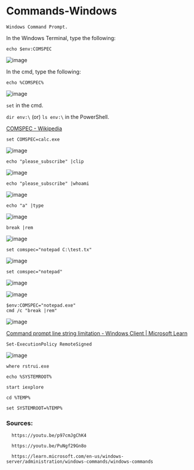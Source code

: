 # Commands-Windows
```Windows Command Prompt.```

In the Windows Terminal, type the following:

```echo $env:COMSPEC```

![image](https://user-images.githubusercontent.com/58542375/210079826-1370e3e2-89cd-42f5-9968-1fce87981441.png)

In the cmd, type the following:

```echo %COMSPEC%```

![image](https://user-images.githubusercontent.com/58542375/210080150-a5200363-c19c-40cd-ad7c-6814236bb1b4.png)

```set``` in the cmd.

```dir env:\``` (or) ```ls env:\``` in the PowerShell.

[COMSPEC - Wikipedia](https://en.wikipedia.org/wiki/COMSPEC)

```set COMSPEC=calc.exe```

![image](https://user-images.githubusercontent.com/58542375/210081441-65b580b0-c09e-483a-902b-5e5b83f97c0b.png)

```echo "please_subscribe" |clip```

![image](https://user-images.githubusercontent.com/58542375/210081763-3940b1ab-68ec-4199-a22e-667d87696260.png)

```echo "please_subscribe" |whoami```

![image](https://user-images.githubusercontent.com/58542375/210082207-80efd234-044b-46e2-9af5-9c2a50560d05.png)

```echo "a" |type```

![image](https://user-images.githubusercontent.com/58542375/210082495-1aa9c4cf-617a-49a7-86ad-417e78eff8ea.png)

```break |rem```

![image](https://user-images.githubusercontent.com/58542375/210082784-e204b320-fe20-482c-9bf4-a9adefde2ac7.png)

```set comspec="notepad C:\test.tx"```

![image](https://user-images.githubusercontent.com/58542375/210083653-1a11deaf-baf8-404a-8f18-67e940f41a71.png)

```set comspec="notepad"```

![image](https://user-images.githubusercontent.com/58542375/210084069-618cd0fb-ba39-413a-9a8e-61660cc56d93.png)

![image](https://user-images.githubusercontent.com/58542375/210084125-79c43170-aab6-4b40-bff4-adab672865fd.png)

```
$env:COMSPEC="notepad.exe"
cmd /c "break |rem"
```

![image](https://user-images.githubusercontent.com/58542375/210084549-bf44eb00-badd-4c54-8b57-e80121692783.png)

[Command prompt line string limitation - Windows Client | Microsoft Learn](https://learn.microsoft.com/en-us/troubleshoot/windows-client/shell-experience/command-line-string-limitation)

```Set-ExecutionPolicy RemoteSigned```

![image](https://user-images.githubusercontent.com/58542375/210086425-9051189c-b833-4d0e-907b-28dbeb25e9d1.png)

```where rstrui.exe```

```echo %SYSTEMROOT%```

```start iexplore```

```cd %TEMP%```

```set SYSTEMROOT=%TEMP%```



### Sources: 

      https://youtu.be/p97cmJgChK4
      
      https://youtu.be/PuNgf29Gn8o

      https://learn.microsoft.com/en-us/windows-server/administration/windows-commands/windows-commands
        
